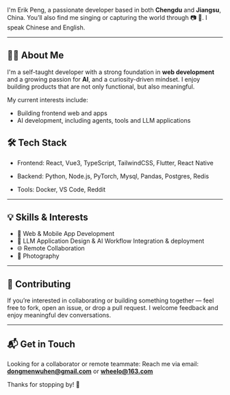 I'm Erik Peng, a passionate developer based in both **Chengdu** and **Jiangsu**, China. You’ll also find me singing or capturing the world through 📷 🎸. I speak Chinese and English.

---

## 🧑‍💻 About Me

I'm a self-taught developer with a strong foundation in **web development** and a growing passion for **AI**, and a curiosity-driven mindset. I enjoy building products that are not only functional, but also meaningful.

My current interests include:

- Building frontend web and apps
- AI development, including agents, tools and LLM applications

## 🛠 Tech Stack

- Frontend: React, Vue3, TypeScript, TailwindCSS, Flutter, React Native

- Backend: Python, Node.js, PyTorch, Mysql, Pandas, Postgres, Redis 

- Tools: Docker, VS Code, Reddit

---

## 💡 Skills & Interests

- 🔧 Web & Mobile App Development  
- 🧠 LLM Application Design & AI Workflow Integration & deployment
- 🌐 Remote Collaboration
- 📸 Photography

---

## 🤝 Contributing

If you’re interested in collaborating or building something together — feel free to fork, open an issue, or drop a pull request. I welcome feedback and enjoy meaningful dev conversations.

---

## 📬 Get in Touch

Looking for a collaborator or remote teammate:
Reach me via email: **dongmenwuhen@gmail.com** or **wheelo@163.com**

Thanks for stopping by! 🌟
